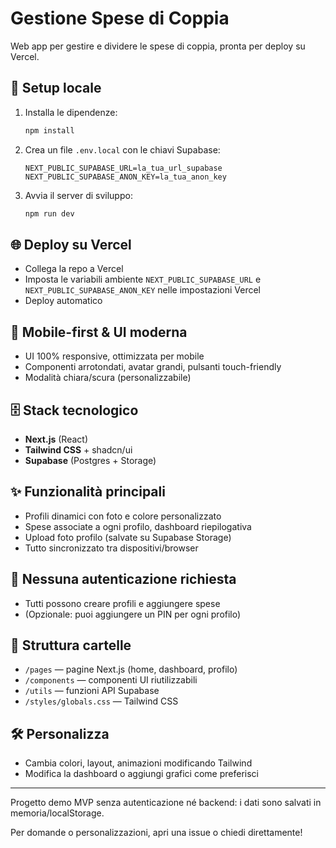 # Gestione Spese di Coppia

Web app per gestire e dividere le spese di coppia, pronta per deploy su Vercel.

## 🚀 Setup locale

1. Installa le dipendenze:
   ```bash
   npm install
   ```
2. Crea un file `.env.local` con le chiavi Supabase:
   ```env
   NEXT_PUBLIC_SUPABASE_URL=la_tua_url_supabase
   NEXT_PUBLIC_SUPABASE_ANON_KEY=la_tua_anon_key
   ```
3. Avvia il server di sviluppo:
   ```bash
   npm run dev
   ```

## 🌐 Deploy su Vercel
- Collega la repo a Vercel
- Imposta le variabili ambiente `NEXT_PUBLIC_SUPABASE_URL` e `NEXT_PUBLIC_SUPABASE_ANON_KEY` nelle impostazioni Vercel
- Deploy automatico

## 📱 Mobile-first & UI moderna
- UI 100% responsive, ottimizzata per mobile
- Componenti arrotondati, avatar grandi, pulsanti touch-friendly
- Modalità chiara/scura (personalizzabile)

## 🗄️ Stack tecnologico
- **Next.js** (React)
- **Tailwind CSS** + shadcn/ui
- **Supabase** (Postgres + Storage)

## ✨ Funzionalità principali
- Profili dinamici con foto e colore personalizzato
- Spese associate a ogni profilo, dashboard riepilogativa
- Upload foto profilo (salvate su Supabase Storage)
- Tutto sincronizzato tra dispositivi/browser

## 🔐 Nessuna autenticazione richiesta
- Tutti possono creare profili e aggiungere spese
- (Opzionale: puoi aggiungere un PIN per ogni profilo)

## 📂 Struttura cartelle
- `/pages` — pagine Next.js (home, dashboard, profilo)
- `/components` — componenti UI riutilizzabili
- `/utils` — funzioni API Supabase
- `/styles/globals.css` — Tailwind CSS

## 🛠️ Personalizza
- Cambia colori, layout, animazioni modificando Tailwind
- Modifica la dashboard o aggiungi grafici come preferisci

---

Progetto demo MVP senza autenticazione né backend: i dati sono salvati in memoria/localStorage.

Per domande o personalizzazioni, apri una issue o chiedi direttamente!
